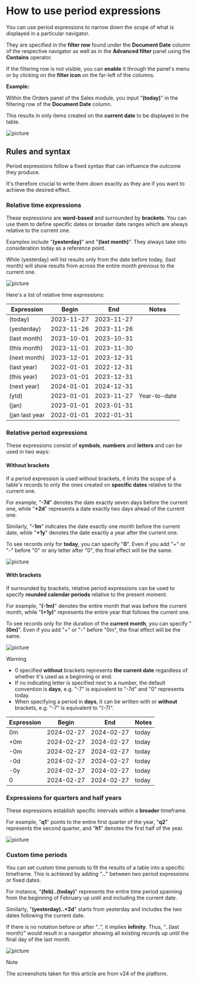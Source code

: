# How to use period expressions 

You can use period expressions to narrow down the scope of what is displayed in a particular navigator.

They are specified in the **filter row** found under the **Document Date** column of the respective navigator as well as in the **Advanced filter** panel using the **Contains** operator.

If the filtering row is not visible, you can **enable** it through the panel's menu or by clicking on the **filter icon** on the far-left of the columns.

**Example:**

Within the Orders panel of the Sales module, you input "**(today)**" in the filtering row of the **Document Date** column.

This results in only items created on the **current date** to be displayed in the table.

![picture](pictures/Filtering_expressions_today_25_03.png)

## Rules and syntax

Period expressions follow a fixed syntax that can influence the outcome they produce.

It's therefore crucial to write them down exactly as they are if you want to achieve the desired effect. 

### Relative time expressions 

These expressions are **word-based** and surrounded by **brackets**. You can use them to define specific dates or broader date ranges which are always relative to the current one. 

Examples include "**(yesterday)**" and "**(last month)**". They always take into consideration today as a reference point. 

While (yesterday) will list results only from the date before today, (last month) will show results from across the entire month previous to the current one. 

![picture](pictures/Filtering_expressions_last_month_25_03.png)

Here's a list of relative time expressions:

| Expression | Begin | End | Notes |
| ---------- | ----- | --- | ----- |
| (today)    | 2023-11-27 | 2023-11-27 | |
| (yesterday) | 2023-11-26 | 2023-11-26 | |
| (last month) | 2023-10-01 | 2023-10-31 | |
| (this month) | 2023-11-01 | 2023-11-30 | |
| (next month) | 2023-12-01 | 2023-12-31 | |
| (last year) | 2022-01-01 | 2022-12-31 | |
| (this year) | 2023-01-01 | 2023-12-31 | |
| (next year) | 2024-01-01 | 2024-12-31 | |
| (ytd) | 2023-01-01 | 2023-11-27 | Year-to-date |
| (jan) | 2023-01-01 | 2023-01-31 | |
| (jan last year | 2022-01-01 | 2022-01-31 | |

### Relative period expressions

These expressions consist of **symbols**, **numbers** and **letters** and can be used in two ways:

#### Without brackets 

If a period expression is used without brackets, it limits the scope of a table's records to only the ones created on **specific dates** relative to the current one. 

For example, "**-7d**" denotes the date exactly seven days before the current one, while "**+2d**" represents a date exactly two days ahead of the current one.

Similarly, "**-1m**" indicates the date exactly one month before the current date, while "**+1y**" denotes the date exactly a year after the current one.

To see records only for **today**, you can specify "**0**". Even if you add "+" or "-" before "0" or any letter after "0", the final effect will be the same.

![picture](pictures/Filtering_expressions_+2d_25_03.png)

#### With brackets

If surrounded by brackets, relative period expressions can be used to specify **rounded calendar periods** relative to the present moment.

For example, "**(-1m)**" denotes the entire month that was before the current month, while "**(+1y)**" represents the entire year that follows the current one. 

To see records only for the duration of the **current month**, you can specify "**(0m)**". Even if you add "+" or "-" before "0m", the final effect will be the same.

![picture](pictures/Filtering_expressions_-1m_25_03.png)

> [!WARNING]
> - 0 specified **without** brackets represents **the current date** regardless of whether it's used as a beginning or end.
> - If no indicating letter is specified next to a number, the default convention is **days**, e.g. "-7" is equivalent to "-7d" and "0" represents today.
> - When specifying a period in **days**, it can be written with or **without** brackets, e.g. "-7" is equivalent to "(-7)".

| Expression | Begin | End | Notes |
| ---------- | ----- | --- | ----- |
| 0m | 2024-02-27 | 2024-02-27 | today |
| +0m | 2024-02-27 | 2024-02-27 | today |
| -0m | 2024-02-27 | 2024-02-27 | today |
| -0d | 2024-02-27 | 2024-02-27 | today |
| -0y | 2024-02-27 | 2024-02-27 | today |
| 0 | 2024-02-27 | 2024-02-27 | today |

### Expressions for quarters and half years

These expressions establish specific intervals within a **broader** timeframe. 

For example, "**q1**" points to the entire first quarter of the year, "**q2**" represents the second quarter, and "**h1**" denotes the first half of the year.

 ![picture](pictures/Filtering_expressions_q1_25_03.png)

### Custom time periods

You can set custom time periods to fit the results of a table into a specific timeframe. This is achieved by adding "**..**" between two period expressions or fixed dates.

For instance, "**(feb)..(today)**" represents the entire time period spanning from the beginning of February up until and including the current date.

Similarly, "**(yesterday)..+2d**" starts from yesterday and includes the two dates following the current date.

If there is no notation before or after "..", it implies **infinity**. Thus, "..(last month)" would result in a navigator showing all existing records up until the final day of the last month.

![picture](pictures/Filtering_expressions_custom_25_03.png)

> [!NOTE]
> 
> The screenshots taken for this article are from v24 of the platform.
